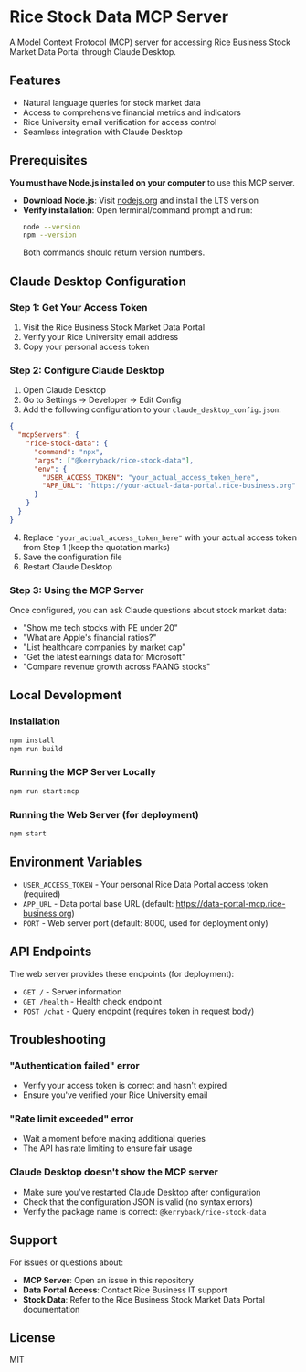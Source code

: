 # Rice Stock Data MCP Server

A Model Context Protocol (MCP) server for accessing Rice Business Stock Market Data Portal through Claude Desktop.

## Features

- Natural language queries for stock market data
- Access to comprehensive financial metrics and indicators
- Rice University email verification for access control
- Seamless integration with Claude Desktop

## Prerequisites

**You must have Node.js installed on your computer** to use this MCP server.

- **Download Node.js**: Visit [nodejs.org](https://nodejs.org/) and install the LTS version
- **Verify installation**: Open terminal/command prompt and run:
  ```bash
  node --version
  npm --version
  ```
  Both commands should return version numbers.

## Claude Desktop Configuration

### Step 1: Get Your Access Token
1. Visit the Rice Business Stock Market Data Portal
2. Verify your Rice University email address
3. Copy your personal access token

### Step 2: Configure Claude Desktop
1. Open Claude Desktop
2. Go to Settings → Developer → Edit Config
3. Add the following configuration to your `claude_desktop_config.json`:

```json
{
  "mcpServers": {
    "rice-stock-data": {
      "command": "npx",
      "args": ["@kerryback/rice-stock-data"],
      "env": {
        "USER_ACCESS_TOKEN": "your_actual_access_token_here",
        "APP_URL": "https://your-actual-data-portal.rice-business.org"
      }
    }
  }
}
```

4. Replace `"your_actual_access_token_here"` with your actual access token from Step 1 (keep the quotation marks)
5. Save the configuration file
6. Restart Claude Desktop

### Step 3: Using the MCP Server
Once configured, you can ask Claude questions about stock market data:
- "Show me tech stocks with PE under 20"
- "What are Apple's financial ratios?"
- "List healthcare companies by market cap"
- "Get the latest earnings data for Microsoft"
- "Compare revenue growth across FAANG stocks"

## Local Development

### Installation
```bash
npm install
npm run build
```

### Running the MCP Server Locally
```bash
npm run start:mcp
```

### Running the Web Server (for deployment)
```bash
npm start
```

## Environment Variables

- `USER_ACCESS_TOKEN` - Your personal Rice Data Portal access token (required)
- `APP_URL` - Data portal base URL (default: https://data-portal-mcp.rice-business.org)
- `PORT` - Web server port (default: 8000, used for deployment only)

## API Endpoints

The web server provides these endpoints (for deployment):
- `GET /` - Server information
- `GET /health` - Health check endpoint
- `POST /chat` - Query endpoint (requires token in request body)

## Troubleshooting

### "Authentication failed" error
- Verify your access token is correct and hasn't expired
- Ensure you've verified your Rice University email

### "Rate limit exceeded" error
- Wait a moment before making additional queries
- The API has rate limiting to ensure fair usage

### Claude Desktop doesn't show the MCP server
- Make sure you've restarted Claude Desktop after configuration
- Check that the configuration JSON is valid (no syntax errors)
- Verify the package name is correct: `@kerryback/rice-stock-data`

## Support

For issues or questions about:
- **MCP Server**: Open an issue in this repository
- **Data Portal Access**: Contact Rice Business IT support
- **Stock Data**: Refer to the Rice Business Stock Market Data Portal documentation

## License

MIT